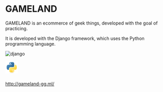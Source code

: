 <h1>GAMELAND</h1>

<p>GAMELAND is an ecommerce of geek things, developed with the goal of practicing.

It is developed with the Django framework, which uses the Python programming language.</p>

<img src="https://cdn.worldvectorlogo.com/logos/django.svg" alt="django" width="40" height="40"/> </a> <a href="https://git-scm.com/" target="_blank" rel="noreferrer">

<img src="https://raw.githubusercontent.com/devicons/devicon/master/icons/python/python-original.svg" alt="python" width="40" height="40"/>

<a style="display:flex; margin-top:20px">http://gameland-gg.ml/</a>
